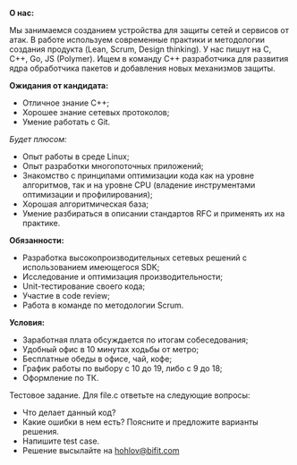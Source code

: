 **О нас:**

Мы занимаемся созданием устройства для защиты сетей и сервисов от атак. В работе используем современные практики и методологии создания продукта (Lean, Scrum, Design thinking). У нас пишут на С, С++, Go, JS (Polymer).
Ищем в команду С++ разработчика для развития ядра обработчика пакетов и добавления новых механизмов защиты.

**Ожидания от кандидата:**
* Отличное знание C++;
* Хорошее знание сетевых протоколов;
* Умение работать с Git.

*Будет плюсом:*
* Опыт работы в среде Linux;
* Опыт разработки многопоточных приложений;
* Знакомство с принципами оптимизации кода как на уровне алгоритмов, так и на уровне CPU (владение инструментами оптимизации и профилирования);
* Хорошая алгоритмическая база;
* Умение разбираться в описании стандартов RFC и применять их на практике.

**Обязанности:**
* Разработка высокопроизводительных сетевых решений с использованием имеющегося SDK;
* Исследование и оптимизация производительности;
* Unit-тестирование своего кода;
* Участие в code review;
* Работа в команде по методологии Scrum.

**Условия:**
* Заработная плата обсуждается по итогам собеседования;
* Удобный офис в 10 минутах ходьбы от метро;
* Бесплатные обеды в офисе, чай, кофе;
* График работы по выбору с 10 до 19, либо с 9 до 18;
* Оформление по ТК.


Тестовое задание.
 Для file.c ответьте на следующие вопросы:
 * Что делает данный код?
 * Какие ошибки в нем есть? Поясните и предложите варианты решения.
 * Напишите test case.
 * Решение высылайте на hohlov@bifit.com 
